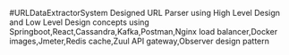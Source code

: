 #URLDataExtractorSystem
Designed URL Parser using High Level Design and Low Level Design concepts using Springboot,React,Cassandra,Kafka,Postman,Nginx load balancer,Docker images,Jmeter,Redis cache,Zuul API gateway,Observer design pattern
